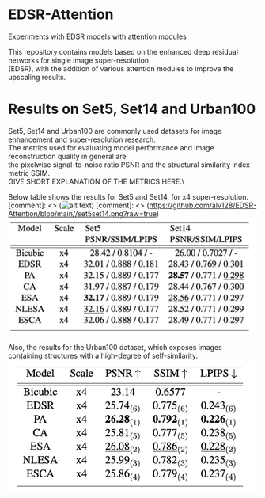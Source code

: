 # EDSR-Attention
Experiments with EDSR models with attention modules

This repository contains models based on the enhanced deep residual networks for single image super-resolution \
(EDSR), with the addition of various attention modules to improve the upscaling results. 


# Results on Set5, Set14 and Urban100
Set5, Set14 and Urban100 are commonly used datasets for image enhancement and super-resolution research.\
The metrics used for evaluating model performance and image reconstruction quality in general are\
the pixelwise signal-to-noise ratio PSNR and the structural similarity index metric SSIM. \
GIVE SHORT EXPLANATION OF THE METRICS HERE.\

Below table shows the results for Set5 and Set14, for x4 super-resolution.
[comment]: <> (![alt text](https://github.com/[username]/[reponame]/blob/[branch]/image.jpg?raw=true))
[comment]: <> (https://github.com/alv128/EDSR-Attention/blob/main//set5set14.png?raw=true) 
![](set5set14.png)

Also, the results for the Urban100 dataset, which exposes images containing structures with a high-degree of self-similarity.
![](urban100.png)
